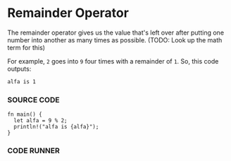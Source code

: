 # Remainder Operator

The remainder operator gives us the value
that's left over after putting one
number into another as many times as
possible. (TODO: Look up the math
term for this)

For example, `2` goes into `9` four times
with a remainder of `1`. So, this code
outputs:

```txt
alfa is 1
```

### SOURCE CODE

```rust, noplayground, EXAMPLE1
fn main() {
  let alfa = 9 % 2;
  println!("alfa is {alfa}");
}
```

### CODE RUNNER

```rust, editable, CODE1

```
